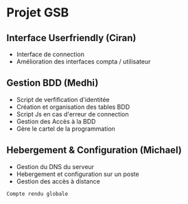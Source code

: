 # Projet GSB

## Interface Userfriendly (Ciran)

- Interface de connection
- Amélioration des interfaces compta / utilisateur

## Gestion BDD (Medhi)

- Script de verfification d'identitée
- Création et organisation des tables BDD
- Script Js en cas d'erreur de connection 
- Gestion des Accès à la BDD
- Gère le cartel de la programmation

## Hebergement & Configuration (Michael)

- Gestion du DNS du serveur
- Hebergement et configuration sur un poste
- Gestion des accès à distance

`Compte rendu globale`
